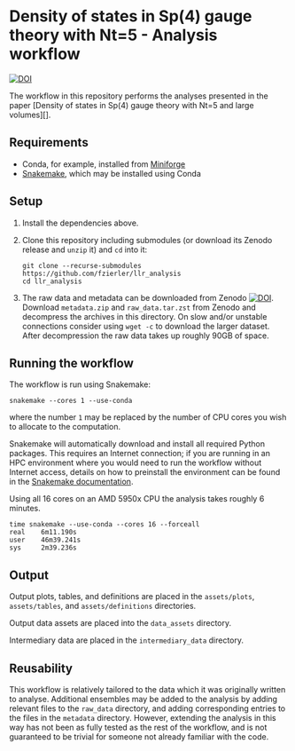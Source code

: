 # Density of states in Sp(4) gauge theory with Nt=5 - Analysis workflow

[![DOI](https://zenodo.org/badge/DOI/10.5281/zenodo.16579683.svg)](https://doi.org/10.5281/zenodo.16579683)

The workflow in this repository performs the analyses presented in the paper
[Density of states in Sp(4) gauge theory with Nt=5 and large volumes][].

## Requirements

- Conda, for example, installed from [Miniforge][miniforge]
- [Snakemake][snakemake], which may be installed using Conda

## Setup

1. Install the dependencies above.
2. Clone this repository including submodules
   (or download its Zenodo release and `unzip` it)
   and `cd` into it:

   ```shellsession
   git clone --recurse-submodules https://github.com/fzierler/llr_analysis
   cd llr_analysis
   ```

3. The raw data and metadata can be downloaded from Zenodo
[![DOI](https://zenodo.org/badge/DOI/10.5281/zenodo.16580109.svg)](https://doi.org/10.5281/zenodo.16580109).
Download `metadata.zip` and `raw_data.tar.zst` from Zenodo and decompress the
archives in this directory. On slow and/or unstable connections consider using
`wget -c` to download the larger dataset. After decompression the raw data takes
up roughly 90GB of space.

## Running the workflow

The workflow is run using Snakemake:

``` shellsession
snakemake --cores 1 --use-conda
```

where the number `1`
may be replaced by
the number of CPU cores you wish to allocate to the computation.

Snakemake will automatically download and install
all required Python packages.
This requires an Internet connection;
if you are running in an HPC environment where you would need
to run the workflow without Internet access,
details on how to preinstall the environment
can be found in the [Snakemake documentation][snakemake-conda].

Using all 16 cores on an AMD 5950x CPU the analysis takes roughly 6 minutes.

``` shellsession
time snakemake --use-conda --cores 16 --forceall
real    6m11.190s
user    46m39.241s
sys     2m39.236s
```

## Output

Output plots, tables, and definitions
are placed in the `assets/plots`, `assets/tables`, and `assets/definitions` directories.

Output data assets are placed into the `data_assets` directory.

Intermediary data are placed in the `intermediary_data` directory.

## Reusability

This workflow is relatively tailored to the data
which it was originally written to analyse.
Additional ensembles may be added to the analysis
by adding relevant files to the `raw_data` directory,
and adding corresponding entries to the files in the `metadata` directory.
However,
extending the analysis in this way
has not been as fully tested as the rest of the workflow,
and is not guaranteed to be trivial for someone not already familiar with the code.

[datarelease]: https://doi.org/10.5281/zenodo.TODO_ZENODO_ID
[miniforge]: https://github.com/conda-forge/miniforge
[paper]: https://doi.org/10.48550/arXiv.TODO_ARXIV_ID
[snakemake]: https://snakemake.github.io
[snakemake-conda]: https://snakemake.readthedocs.io/en/stable/snakefiles/deployment.html
